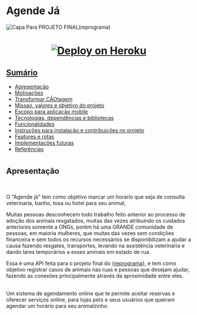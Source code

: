 # Agende Já


![Capa Para PROJETO FINAL(reprograma)](https://user-images.githubusercontent.com/100974682/181127292-8467f836-9bfd-41cf-9c27-90bf1f48d1f9.png)

<h1 align="center"> 
<a href="https://projetolivre-aula.herokuapp.com/minha-rota-de-documentacao/#/"><img alt="Deploy on Heroku" src="https://img.shields.io/badge/deploy-heroku.com-purple">
</h1>

## **Sumário**

- [Apresentação](#apresentação)
- [Motivações](#moticações)
- [Transformar CÃOtagem](#transformar-caotagem)
- [Missao, valores e objetivo do projeto](#Missao-valores-objetivo-projeto)
- [Escopo para aplicação mobile](#escopo-aplicaçao-mobile)
- [Tecnologias, dependências e bibliotecas](#tecnologias-dependências-e-bibliotecas)
- [Funcionalidades](#funcionalidades)
- [Instruções para instalação e contribuições no projeto](#instruções-para-instalação-e-contribuições-no-projeto)
- [Features e rotas](#features-e-rotas)
- [Implementações futuras](#implementacoes-futuras)
- [Referências](#referências)

<h1 align="center">

## **Apresentação**

<br>

O "Agende já" tem como objetivo marcar um horario que seja de consulta veterinaria, banho, tosa ou hotel para seu animal, 

Muitas pessoas desconhecem todo trabalho feito anterior ao processo de adoção dos animais resgatados, muitas das vezes atribuíndo os cuidados anteriores somente a ONGs, porém há uma GRANDE comunidade de pessoas, em maioria mulheres, que muitas das vezes sem condições financeira e sem todos os recursos necessários se disponibilizam a ajudar a causa fazendo resgates, transportes, levando na assistência veterinária e dando lares temporários a esses animais em estado de rua.

Essa é uma API feita para o projeto final do [{reprograma}](https://reprograma.com.br/), e tem como objetivo registrar casos de animais nas ruas e pessoas que desejam ajudar, fazendo as conexões principalmente através da aproximidade entre eles.
<br><br>

Um sistema de agendamento online que te permite aceitar reservas e oferecer serviços online, para lojas pets e seus usuários que queiram agendar um horário para seu animalzinho.

